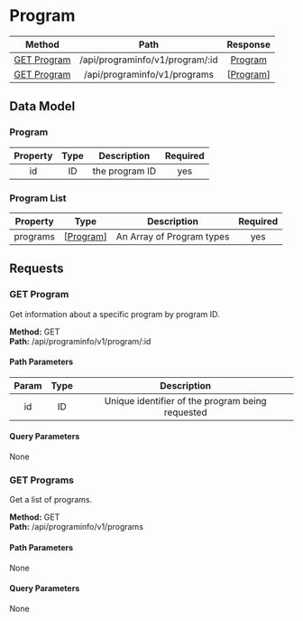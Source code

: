 # Program
|     Method                     |       Path                           |         Response              |
|    :------:                    |       :--:                           |       :----------:            |
|  [GET Program](#get-program)   |    /api/programinfo/v1/program/:id   |      [Program](#program)      |  
|  [GET Program](#get-programs)  |      /api/programinfo/v1/programs    |    \[[Program](#program)\]    |  


## Data Model

### Program
|    Property    |   Type    |    Description     |   Required   |
|    :------:    |   :--:    |    :----------:    |     :--:     |
|       id       |    ID     |  the program ID    |     yes      |


### Program List
|   Property  |        Type                 |        Description         | Required |
|   :------:  |        :--:                 |        :----------:        |  :--:    |
|   programs  | \[[Program](#program)\]     |  An Array of Program types |   yes    |


## Requests
### GET Program
Get information about a specific program by program ID.  
  
__Method:__  GET  
__Path:__ /api/programinfo/v1/program/:id

#### Path Parameters
|   Param    |           Type           |       Description        |
|   :---:    |        :--------:        |      :------------:      |
|    id      |            ID            |  Unique identifier of the program being requested  |

#### Query Parameters
None


### GET Programs
Get a list of programs.  
  
__Method:__  GET  
__Path:__ /api/programinfo/v1/programs

#### Path Parameters
None

#### Query Parameters
None
